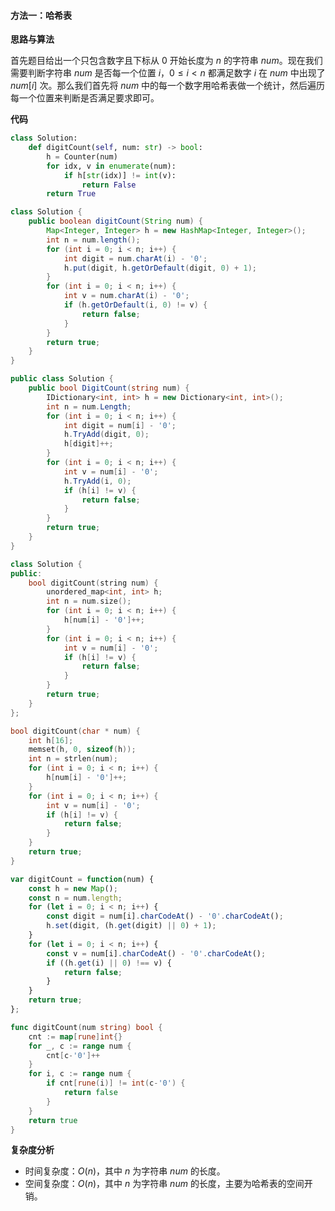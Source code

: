 #### 方法一：哈希表

**思路与算法**

首先题目给出一个只包含数字且下标从 $0$ 开始长度为 $n$ 的字符串 $\textit{num}$。现在我们需要判断字符串 $\textit{num}$ 是否每一个位置 $i$，$0 \le i < n$ 都满足数字 $i$ 在 $\textit{num}$ 中出现了 $\textit{num}[i]$ 次。那么我们首先将 $\textit{num}$ 中的每一个数字用哈希表做一个统计，然后遍历每一个位置来判断是否满足要求即可。

**代码**

```Python [sol1-Python3]
class Solution:
    def digitCount(self, num: str) -> bool:
        h = Counter(num)
        for idx, v in enumerate(num):
            if h[str(idx)] != int(v):
                return False
        return True
```

```Java [sol1-Java]
class Solution {
    public boolean digitCount(String num) {
        Map<Integer, Integer> h = new HashMap<Integer, Integer>();
        int n = num.length();
        for (int i = 0; i < n; i++) {
            int digit = num.charAt(i) - '0';
            h.put(digit, h.getOrDefault(digit, 0) + 1);
        }
        for (int i = 0; i < n; i++) {
            int v = num.charAt(i) - '0';
            if (h.getOrDefault(i, 0) != v) {
                return false;
            }
        }
        return true;
    }
}
```

```C# [sol1-C#]
public class Solution {
    public bool DigitCount(string num) {
        IDictionary<int, int> h = new Dictionary<int, int>();
        int n = num.Length;
        for (int i = 0; i < n; i++) {
            int digit = num[i] - '0';
            h.TryAdd(digit, 0);
            h[digit]++;
        }
        for (int i = 0; i < n; i++) {
            int v = num[i] - '0';
            h.TryAdd(i, 0);
            if (h[i] != v) {
                return false;
            }
        }
        return true;
    }
}
```

```C++ [sol1-C++]
class Solution {
public:
    bool digitCount(string num) {
        unordered_map<int, int> h;
        int n = num.size();
        for (int i = 0; i < n; i++) {
            h[num[i] - '0']++;
        }
        for (int i = 0; i < n; i++) {
            int v = num[i] - '0';
            if (h[i] != v) {
                return false;
            }
        }
        return true;
    }
};
```

```C [sol1-C]
bool digitCount(char * num) {
    int h[16];
    memset(h, 0, sizeof(h));
    int n = strlen(num);
    for (int i = 0; i < n; i++) {
        h[num[i] - '0']++;
    }
    for (int i = 0; i < n; i++) {
        int v = num[i] - '0';
        if (h[i] != v) {
            return false;
        }
    }
    return true;
}
```

```JavaScript [sol1-JavaScript]
var digitCount = function(num) {
    const h = new Map();
    const n = num.length;
    for (let i = 0; i < n; i++) {
        const digit = num[i].charCodeAt() - '0'.charCodeAt();
        h.set(digit, (h.get(digit) || 0) + 1);
    }
    for (let i = 0; i < n; i++) {
        const v = num[i].charCodeAt() - '0'.charCodeAt();
        if ((h.get(i) || 0) !== v) {
            return false;
        }
    }
    return true;
};
```

```go [sol1-Golang]
func digitCount(num string) bool {
    cnt := map[rune]int{}
    for _, c := range num {
        cnt[c-'0']++
    }
    for i, c := range num {
        if cnt[rune(i)] != int(c-'0') {
            return false
        }
    }
    return true
}
```

**复杂度分析**

- 时间复杂度：$O(n)$，其中 $n$ 为字符串 $\textit{num}$ 的长度。
- 空间复杂度：$O(n)$，其中 $n$ 为字符串 $\textit{num}$ 的长度，主要为哈希表的空间开销。